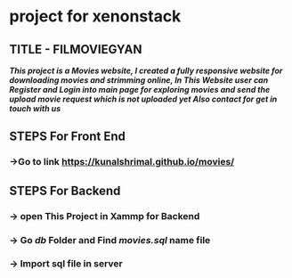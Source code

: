 # project for xenonstack
## TITLE - FILMOVIEGYAN  

***This project is a Movies website, I created a fully responsive website for downloading movies and strimming online,
In This Website user can Register and Login into main page for exploring movies
and send the upload movie request which is not uploaded yet Also contact for get in touch with us***

## STEPS For Front End

### ->Go to link https://kunalshrimal.github.io/movies/

## STEPS For Backend

### -> open This Project in Xammp for Backend


### -> Go *db* Folder and Find *movies.sql* name file


### -> Import sql file in server
